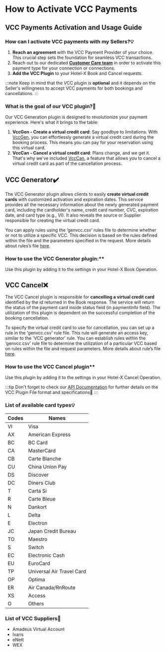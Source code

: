 ﻿---
sidebar_position: 4
---
# How to Activate VCC Payments

## VCC Payments Activation and Usage Guide

### How can I activate VCC payments with my Sellers?💡
1. **Reach an agreement** with the VCC Payment Provider of your choice. This crucial step sets the foundation for seamless VCC transactions.
1. Reach out to our dedicated **[Customer Care team](https://app.travelgatex.com/tickets)** in order to activate this payment type for your connection or connections.
1. **Add the VCC Plugin** to your Hotel-X Book and Cancel requests.

:::note
Keep in mind that the VCC plugin is **optional** and it depends on the Seller's willingness to accept VCC payments for both bookings and cancellations.
:::

### What is the goal of our VCC plugin?🚀
Our VCC Generation plugin is designed to revolutionize your payment experience. Here's what it brings to the table:

1. **VccGen - Create a virtual credit card**: Say goodbye to limitations. With [VccGen](/docs/apis/for-buyers/hotel-x-pull-buyers-api/plugins/virtual-credit-card), you can effortlessly generate a virtual credit card during the booking process. This means you can pay for your reservation using this virtual card.
1. **VccCan - Cancel a virtual credit card**: Plans change, and we get it. That's why we've included [VccCan](/docs/apis/for-buyers/hotel-x-pull-buyers-api/plugins/virtual-credit-card), a feature that allows you to cancel a virtual credit card as part of the cancellation process.

## VCC Generator✔️
The VCC Generator plugin allows clients to easily **create virtual credit cards** with customized activation and expiration dates. This service provides all the necessary information about the newly generated payment card, including the cardholder's name, credit card number, CVC, expiration date, and card type (e.g., VI). It also reveals the source or Supplier responsible for creating the virtual credit card.

You can apply rules using the ‘genvcc.csv’ rules file to determine whether or not to utilize a specific VCC. This decision is based on the rules defined within the file and the parameters specified in the request. More details about rules’s file [here](/docs/apis/for-buyers/hotel-x-pull-buyers-api/plugins/virtual-credit-card#file-format-specification).

### How to use the VCC Generator plugin:**  
Use this plugin by adding it to the settings in your Hotel-X Book Operation.

## VCC Cancel❌
The VCC Cancel plugin is responsible for **cancelling a virtual credit card** identified by the id returned in the Book response. The service will return the status of the payment card inside status field (in paymentInfo field). The utilization of this plugin is dependent on the successful completion of the booking cancellation.

To specify the virtual credit card to use for cancellation, you can set up a rule in the 'genvcc.csv' rule file. This rule will generate an access key, similar to the 'VCC generator' rule. You can establish rules within the ‘genvcc.csv’ rule file to determine the utilization of a particular VCC based on rules within the file and request parameters. More details about rule’s file [here](/docs/apis/for-buyers/hotel-x-pull-buyers-api/plugins/virtual-credit-card#file-format-specification).

### How to use the VCC Cancel plugin**

Use this plugin by adding it to the settings in your Hotel-X Cancel Operation.

:::tip
Don't forget to check our [API Documentation](/docs/apis/for-buyers/hotel-x-pull-buyers-api/plugins/virtual-credit-card#file-format-specification) for further details on the VCC Plugin File format and specifications🔎
:::

### List of available card types💡

| Codes  | Names  |
| ---  |  --- |
| VI  |  Visa |
| AX  |  American Express |
| BC  |  BC Card |
| CA  |  MasterCard |
| CB  |  Carte Blanche |
| CU  |  China Union Pay |
| DS  |  Discover |
| DC  |  Diners Club |
| T  |  Carta Si |
| R	  |  Carte Bleue |
| N  |  Dankort |
| L  |  Delta |
| E  |  Electron |
| JC  |  Japan Credit Bureau |
| TO  |  Maestro |
| S	  |  Switch |
| EC  |  Electronic Cash |
| EU  |  EuroCard |
| TP  |  Universal Air Travel Card |
| OP  |  Optima |
| ER  |  Air Canada/RnRoute |
| XS  |  Access |
| O  |  Others |

 
### List of VCC Suppliers📑
- Amadeus Virtual Account
- Ixaris
- eNett
- WEX

<TipContactCustomerCare/>